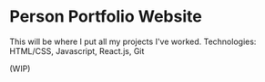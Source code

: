# Person Portfolio Website

This will be where I put all my projects I've worked.
Technologies: HTML/CSS, Javascript, React.js, Git

(WIP)
